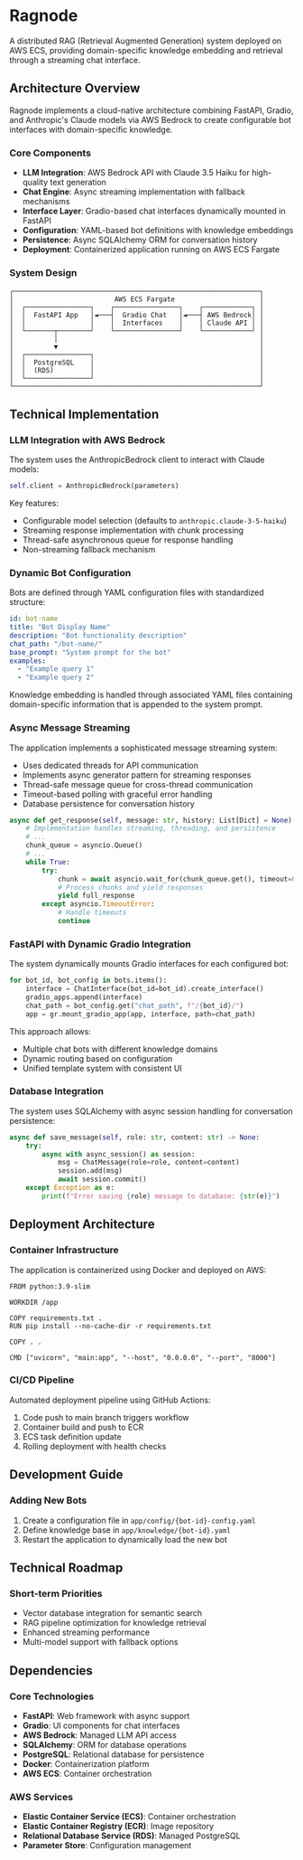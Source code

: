 # Ragnode

A distributed RAG (Retrieval Augmented Generation) system deployed on AWS ECS, providing domain-specific knowledge embedding and retrieval through a streaming chat interface.

## Architecture Overview

Ragnode implements a cloud-native architecture combining FastAPI, Gradio, and Anthropic's Claude models via AWS Bedrock to create configurable bot interfaces with domain-specific knowledge.

### Core Components

- **LLM Integration**: AWS Bedrock API with Claude 3.5 Haiku for high-quality text generation
- **Chat Engine**: Async streaming implementation with fallback mechanisms
- **Interface Layer**: Gradio-based chat interfaces dynamically mounted in FastAPI
- **Configuration**: YAML-based bot definitions with knowledge embeddings
- **Persistence**: Async SQLAlchemy ORM for conversation history
- **Deployment**: Containerized application running on AWS ECS Fargate

### System Design

```
┌─────────────────────────────────────────────────────────────┐
│                         AWS ECS Fargate                     │
│  ┌────────────────┐    ┌────────────────┐    ┌────────────┐ │
│  │  FastAPI App   │◄───┤  Gradio Chat   │◄───┤ AWS Bedrock│ │
│  │                │    │  Interfaces    │    │ Claude API │ │
│  └───────┬────────┘    └────────────────┘    └────────────┘ │
│          │                                                  │
│          ▼                                                  │
│  ┌────────────────┐                                         │
│  │  PostgreSQL    │                                         │
│  │  (RDS)         │                                         │
│  └────────────────┘                                         │
└─────────────────────────────────────────────────────────────┘
```

## Technical Implementation

### LLM Integration with AWS Bedrock

The system uses the AnthropicBedrock client to interact with Claude models:

```python
self.client = AnthropicBedrock(parameters)
```

Key features:
- Configurable model selection (defaults to `anthropic.claude-3-5-haiku`)
- Streaming response implementation with chunk processing
- Thread-safe asynchronous queue for response handling
- Non-streaming fallback mechanism

### Dynamic Bot Configuration

Bots are defined through YAML configuration files with standardized structure:

```yaml
id: bot-name
title: "Bot Display Name"
description: "Bot functionality description"
chat_path: "/bot-name/"
base_prompt: "System prompt for the bot"
examples:
  - "Example query 1"
  - "Example query 2"
```

Knowledge embedding is handled through associated YAML files containing domain-specific information that is appended to the system prompt.

### Async Message Streaming

The application implements a sophisticated message streaming system:

- Uses dedicated threads for API communication
- Implements async generator pattern for streaming responses
- Thread-safe message queue for cross-thread communication
- Timeout-based polling with graceful error handling
- Database persistence for conversation history

```python
async def get_response(self, message: str, history: List[Dict] = None) -> AsyncGenerator[str, None]:
    # Implementation handles streaming, threading, and persistence
    # ...
    chunk_queue = asyncio.Queue()
    # ...
    while True:
        try:
            chunk = await asyncio.wait_for(chunk_queue.get(), timeout=0.1)
            # Process chunks and yield responses
            yield full_response
        except asyncio.TimeoutError:
            # Handle timeouts
            continue
```

### FastAPI with Dynamic Gradio Integration

The system dynamically mounts Gradio interfaces for each configured bot:

```python
for bot_id, bot_config in bots.items():
    interface = ChatInterface(bot_id=bot_id).create_interface()
    gradio_apps.append(interface)
    chat_path = bot_config.get("chat_path", f"/{bot_id}/")
    app = gr.mount_gradio_app(app, interface, path=chat_path)
```

This approach allows:
- Multiple chat bots with different knowledge domains
- Dynamic routing based on configuration
- Unified template system with consistent UI

### Database Integration

The system uses SQLAlchemy with async session handling for conversation persistence:

```python
async def save_message(self, role: str, content: str) -> None:
    try:
        async with async_session() as session:
            msg = ChatMessage(role=role, content=content)
            session.add(msg)
            await session.commit()
    except Exception as e:
        print(f"Error saving {role} message to database: {str(e)}")
```

## Deployment Architecture

### Container Infrastructure

The application is containerized using Docker and deployed on AWS:

```
FROM python:3.9-slim

WORKDIR /app

COPY requirements.txt .
RUN pip install --no-cache-dir -r requirements.txt

COPY . .

CMD ["uvicorn", "main:app", "--host", "0.0.0.0", "--port", "8000"]
```

### CI/CD Pipeline

Automated deployment pipeline using GitHub Actions:

1. Code push to main branch triggers workflow
2. Container build and push to ECR
3. ECS task definition update
4. Rolling deployment with health checks

## Development Guide

### Adding New Bots

1. Create a configuration file in `app/config/{bot-id}-config.yaml`
2. Define knowledge base in `app/knowledge/{bot-id}.yaml`
3. Restart the application to dynamically load the new bot

## Technical Roadmap

### Short-term Priorities

- Vector database integration for semantic search
- RAG pipeline optimization for knowledge retrieval
- Enhanced streaming performance
- Multi-model support with fallback options

## Dependencies

### Core Technologies

- **FastAPI**: Web framework with async support
- **Gradio**: UI components for chat interfaces
- **AWS Bedrock**: Managed LLM API access
- **SQLAlchemy**: ORM for database operations
- **PostgreSQL**: Relational database for persistence
- **Docker**: Containerization platform
- **AWS ECS**: Container orchestration

### AWS Services

- **Elastic Container Service (ECS)**: Container orchestration
- **Elastic Container Registry (ECR)**: Image repository
- **Relational Database Service (RDS)**: Managed PostgreSQL
- **Parameter Store**: Configuration management